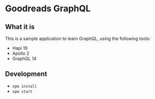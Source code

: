 # Goodreads GraphQL

## What it is
This is a sample application to learn GraphQL, using the following tools:
- Hapi 19
- Apollo 2
- GraphQL 14

## Development
- `npm install`
- `npm start`
